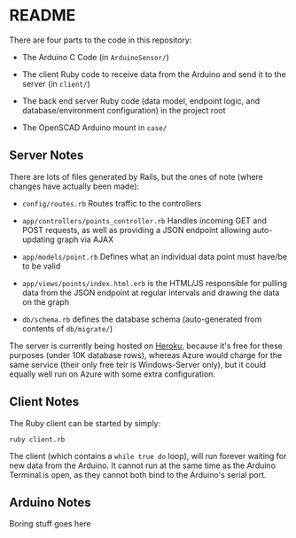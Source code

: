 # README

There are four parts to the code in this repository:

* The Arduino C Code (in `ArduinoSensor/`)

* The client Ruby code to receive data from the Arduino and send it to the server (in `client/`)

* The back end server Ruby code (data model, endpoint logic, and database/environment configuration) in the project root

* The OpenSCAD Arduino mount in `case/`

## Server Notes

There are lots of files generated by Rails, but the ones of note (where changes have actually been made):

* `config/routes.rb` Routes traffic to the controllers

* `app/controllers/points_controller.rb` Handles incoming GET and POST requests, as well as providing a JSON endpoint allowing auto-updating graph via AJAX

* `app/models/point.rb` Defines what an individual data point must have/be to be valid

* `app/views/points/index.html.erb` is the HTML/JS responsible for pulling data from the JSON endpoint at regular intervals and drawing the data on the graph

* `db/schema.rb` defines the database schema (auto-generated from contents of `db/migrate/`)

The server is currently being hosted on [Heroku](https://www.heroku.com), because it's free for these purposes (under 10K database rows), whereas Azure would charge for the same service (their only free teir is Windows-Server only), but it could equally well run on Azure with some extra configuration.

## Client Notes

The Ruby client can be started by simply:

    ruby client.rb

The client (which contains a `while true do` loop), will run forever waiting for new data from the Arduino. It cannot run at the same time as the Arduino Terminal is open, as they cannot both bind to the Arduino's serial port.

## Arduino Notes

Boring stuff goes here

